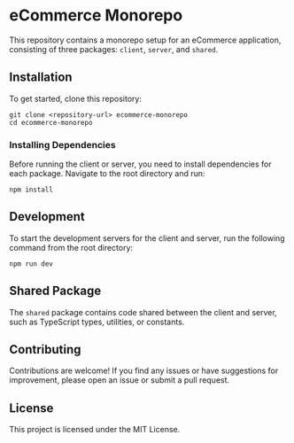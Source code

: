 # eCommerce Monorepo

This repository contains a monorepo setup for an eCommerce application, consisting of three packages: `client`, `server`, and `shared`.

## Installation

To get started, clone this repository:

```
git clone <repository-url> ecommerce-monorepo
cd ecommerce-monorepo
```

### Installing Dependencies

Before running the client or server, you need to install dependencies for each package. Navigate to the root directory and run:

```
npm install
```

## Development

To start the development servers for the client and server, run the following command from the root directory:

```
npm run dev
```

## Shared Package

The `shared` package contains code shared between the client and server, such as TypeScript types, utilities, or constants.

## Contributing

Contributions are welcome! If you find any issues or have suggestions for improvement, please open an issue or submit a pull request.

## License

This project is licensed under the MIT License.
